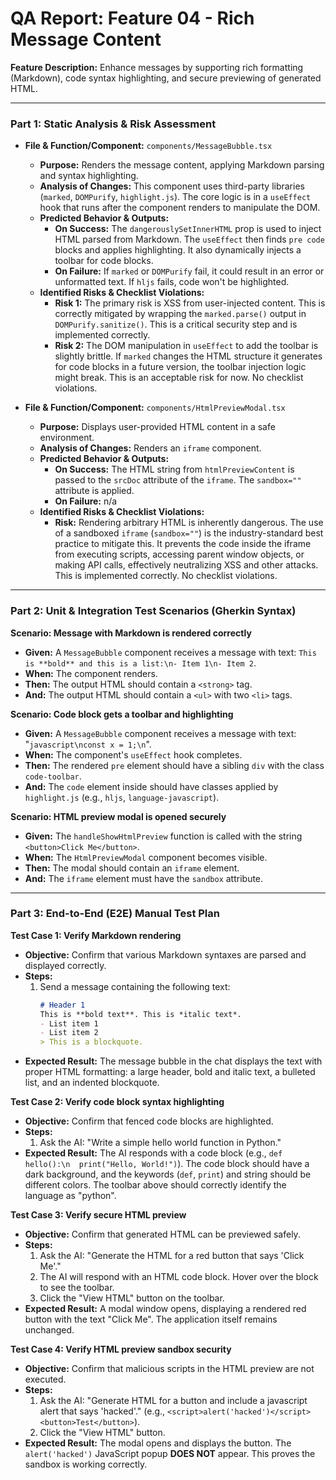 
# QA Report: Feature 04 - Rich Message Content

**Feature Description:** Enhance messages by supporting rich formatting (Markdown), code syntax highlighting, and secure previewing of generated HTML.

---

### **Part 1: Static Analysis & Risk Assessment**

*   **File & Function/Component:** `components/MessageBubble.tsx`
    *   **Purpose:** Renders the message content, applying Markdown parsing and syntax highlighting.
    *   **Analysis of Changes:** This component uses third-party libraries (`marked`, `DOMPurify`, `highlight.js`). The core logic is in a `useEffect` hook that runs after the component renders to manipulate the DOM.
    *   **Predicted Behavior & Outputs:**
        *   **On Success:** The `dangerouslySetInnerHTML` prop is used to inject HTML parsed from Markdown. The `useEffect` then finds `pre code` blocks and applies highlighting. It also dynamically injects a toolbar for code blocks.
        *   **On Failure:** If `marked` or `DOMPurify` fail, it could result in an error or unformatted text. If `hljs` fails, code won't be highlighted.
    *   **Identified Risks & Checklist Violations:**
        *   **Risk 1:** The primary risk is XSS from user-injected content. This is correctly mitigated by wrapping the `marked.parse()` output in `DOMPurify.sanitize()`. This is a critical security step and is implemented correctly.
        *   **Risk 2:** The DOM manipulation in `useEffect` to add the toolbar is slightly brittle. If `marked` changes the HTML structure it generates for code blocks in a future version, the toolbar injection logic might break. This is an acceptable risk for now. No checklist violations.

*   **File & Function/Component:** `components/HtmlPreviewModal.tsx`
    *   **Purpose:** Displays user-provided HTML content in a safe environment.
    *   **Analysis of Changes:** Renders an `iframe` component.
    *   **Predicted Behavior & Outputs:**
        *   **On Success:** The HTML string from `htmlPreviewContent` is passed to the `srcDoc` attribute of the `iframe`. The `sandbox=""` attribute is applied.
        *   **On Failure:** n/a
    *   **Identified Risks & Checklist Violations:**
        *   **Risk:** Rendering arbitrary HTML is inherently dangerous. The use of a sandboxed `iframe` (`sandbox=""`) is the industry-standard best practice to mitigate this. It prevents the code inside the iframe from executing scripts, accessing parent window objects, or making API calls, effectively neutralizing XSS and other attacks. This is implemented correctly. No checklist violations.

---

### **Part 2: Unit & Integration Test Scenarios (Gherkin Syntax)**

**Scenario: Message with Markdown is rendered correctly**
*   **Given:** A `MessageBubble` component receives a message with text: `This is **bold** and this is a list:\n- Item 1\n- Item 2`.
*   **When:** The component renders.
*   **Then:** The output HTML should contain a `<strong>` tag.
*   **And:** The output HTML should contain a `<ul>` with two `<li>` tags.

**Scenario: Code block gets a toolbar and highlighting**
*   **Given:** A `MessageBubble` component receives a message with text: "```javascript\nconst x = 1;\n```".
*   **When:** The component's `useEffect` hook completes.
*   **Then:** The rendered `pre` element should have a sibling `div` with the class `code-toolbar`.
*   **And:** The `code` element inside should have classes applied by `highlight.js` (e.g., `hljs`, `language-javascript`).

**Scenario: HTML preview modal is opened securely**
*   **Given:** The `handleShowHtmlPreview` function is called with the string `<button>Click Me</button>`.
*   **When:** The `HtmlPreviewModal` component becomes visible.
*   **Then:** The modal should contain an `iframe` element.
*   **And:** The `iframe` element must have the `sandbox` attribute.

---

### **Part 3: End-to-End (E2E) Manual Test Plan**

**Test Case 1: Verify Markdown rendering**
*   **Objective:** Confirm that various Markdown syntaxes are parsed and displayed correctly.
*   **Steps:**
    1.  Send a message containing the following text:
        ```markdown
        # Header 1
        This is **bold text**. This is *italic text*.
        - List item 1
        - List item 2
        > This is a blockquote.
        ```
*   **Expected Result:** The message bubble in the chat displays the text with proper HTML formatting: a large header, bold and italic text, a bulleted list, and an indented blockquote.

**Test Case 2: Verify code block syntax highlighting**
*   **Objective:** Confirm that fenced code blocks are highlighted.
*   **Steps:**
    1.  Ask the AI: "Write a simple hello world function in Python."
*   **Expected Result:** The AI responds with a code block (e.g., `def hello():\n  print("Hello, World!")`). The code block should have a dark background, and the keywords (`def`, `print`) and string should be different colors. The toolbar above should correctly identify the language as "python".

**Test Case 3: Verify secure HTML preview**
*   **Objective:** Confirm that generated HTML can be previewed safely.
*   **Steps:**
    1.  Ask the AI: "Generate the HTML for a red button that says 'Click Me'."
    2.  The AI will respond with an HTML code block. Hover over the block to see the toolbar.
    3.  Click the "View HTML" button on the toolbar.
*   **Expected Result:** A modal window opens, displaying a rendered red button with the text "Click Me". The application itself remains unchanged.

**Test Case 4: Verify HTML preview sandbox security**
*   **Objective:** Confirm that malicious scripts in the HTML preview are not executed.
*   **Steps:**
    1.  Ask the AI: "Generate HTML for a button and include a javascript alert that says 'hacked'." (e.g., `<script>alert('hacked')</script><button>Test</button>`).
    2.  Click the "View HTML" button.
*   **Expected Result:** The modal opens and displays the button. The `alert('hacked')` JavaScript popup **DOES NOT** appear. This proves the sandbox is working correctly.